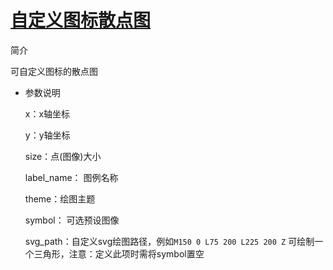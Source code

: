 # [自定义图标散点图](/basic/custom-icon-scatter)

简介

可自定义图标的散点图

- 参数说明

  x：x轴坐标

  y：y轴坐标

  size：点(图像)大小

  label_name： 图例名称

  theme：绘图主题

  symbol： 可选预设图像

  svg_path：自定义svg绘图路径，例如`M150 0 L75 200 L225 200 Z` 可绘制一个三角形，注意：定义此项时需将symbol置空
